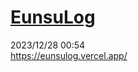 
[EunsuLog](http://www.google.co.kr)
============
2023/12/28 00:54 </br>
https://eunsulog.vercel.app/
